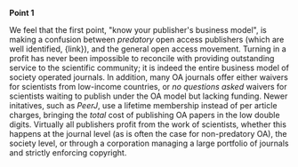 **Point 1**

We feel that the first point, "know your publisher's business model", is
making a confusion between *predatory* open access publishers (which are
well identified, {link}), and the general open access movement. Turning in
a profit has never been impossible to reconcile with providing outstanding
service to the scientific community; it is indeed the entire business model
of society operated journals. In addition, many OA journals offer either
waivers for scientists from low-income countries, or *no questions asked*
waivers for scientists waiting to publish under the OA model but lacking
funding. Newer initatives, such as *PeerJ*, use a lifetime membership instead
of per article charges, bringing the *total* cost of publishing OA papers
in the low double digits. Virtually all publishers profit from the work of
scientists, whether this happens at the journal level (as is often the case
for non-predatory OA), the society level, or through a corporation managing
a large portfolio of journals and strictly enforcing copyright.

